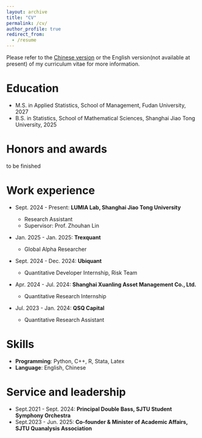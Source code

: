 ```yaml
---
layout: archive
title: "CV"
permalink: /cv/
author_profile: true
redirect_from:
  - /resume
---
```


<!-- {% include base_path %} -->

Please refer to the [Chinese version](../files/CV_Chinese.pdf) or the English version(not available at present) of my curriculum vitae for more information.

Education
======
* M.S. in Applied Statistics, School of Management, Fudan University, 2027
* B.S. in Statistics, School of Mathematical Sciences, Shanghai Jiao Tong University, 2025

Honors and awards
=====
to be finished

Work experience
======
* Sept. 2024 - Present: **LUMIA Lab, Shanghai Jiao Tong University**
  - Research Assistant 
  - Supervisor: Prof. Zhouhan Lin

* Jan. 2025 - Jan. 2025: **Trexquant**
  - Global Alpha Researcher

* Sept. 2024 - Dec. 2024: **Ubiquant**
  - Quantitative Developer Internship, Risk Team

* Apr. 2024 - Jul. 2024: **Shanghai Xuanling Asset Management Co., Ltd.**
  - Quantitative Research Internship

* Jul. 2023 - Jan. 2024: **QSQ Capital**
  - Quantitative Research Assistant
  
Skills
======
* **Programming**: Python, C++, R, Stata, Latex
* **Language**: English, Chinese

Service and leadership
======
* Sept.2021 - Sept. 2024: **Principal Double Bass, SJTU Student Symphony Orchestra**
* Sept.2023 - Jun. 2025: **Co-founder & Minister of Academic Affairs, SJTU Quanalysis Association**
